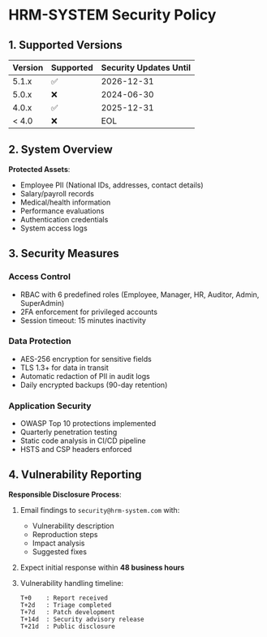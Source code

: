 # HRM-SYSTEM Security Policy

## 1. Supported Versions
| Version | Supported          | Security Updates Until |
| ------- | ------------------ | ---------------------- |
| 5.1.x   | :white_check_mark: | 2026-12-31             |
| 5.0.x   | :x:                | 2024-06-30             | 
| 4.0.x   | :white_check_mark: | 2025-12-31             |
| < 4.0   | :x:                | EOL                    |

## 2. System Overview
**Protected Assets**:
- Employee PII (National IDs, addresses, contact details)
- Salary/payroll records
- Medical/health information
- Performance evaluations
- Authentication credentials
- System access logs

## 3. Security Measures
### Access Control
- RBAC with 6 predefined roles (Employee, Manager, HR, Auditor, Admin, SuperAdmin)
- 2FA enforcement for privileged accounts
- Session timeout: 15 minutes inactivity

### Data Protection
- AES-256 encryption for sensitive fields
- TLS 1.3+ for data in transit
- Automatic redaction of PII in audit logs
- Daily encrypted backups (90-day retention)

### Application Security
- OWASP Top 10 protections implemented
- Quarterly penetration testing
- Static code analysis in CI/CD pipeline
- HSTS and CSP headers enforced

## 4. Vulnerability Reporting
**Responsible Disclosure Process**:
1. Email findings to `security@hrm-system.com` with:
   - Vulnerability description
   - Reproduction steps
   - Impact analysis
   - Suggested fixes

2. Expect initial response within **48 business hours**

3. Vulnerability handling timeline:
   ```plaintext
   T+0    : Report received
   T+2d   : Triage completed  
   T+7d   : Patch development
   T+14d  : Security advisory release
   T+21d  : Public disclosure
